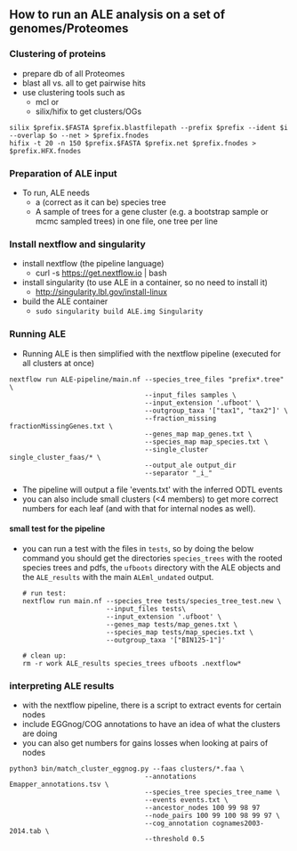 ## How to run an ALE analysis on a set of genomes/Proteomes
### Clustering of proteins
* prepare db of all Proteomes
* blast all vs. all to get pairwise hits
* use clustering tools such as
  * mcl or
  * silix/hifix to get clusters/OGs

```
silix $prefix.$FASTA $prefix.blastfilepath --prefix $prefix --ident $i --overlap $o --net > $prefix.fnodes
hifix -t 20 -n 150 $prefix.$FASTA $prefix.net $prefix.fnodes > $prefix.HFX.fnodes
```

### Preparation of ALE input
* To run, ALE needs
  * a (correct as it can be) species tree
  * A sample of trees for a gene cluster (e.g. a bootstrap sample or mcmc sampled trees) in one file, one tree per line

### Install nextflow and singularity
* install nextflow (the pipeline language)
  * curl -s https://get.nextflow.io | bash
* install singularity (to use ALE in a container, so no need to install it)
  * http://singularity.lbl.gov/install-linux
* build the ALE container
  * `sudo singularity build ALE.img Singularity`

### Running ALE
* Running ALE is then simplified with the nextflow pipeline (executed for all clusters at once)

```
nextflow run ALE-pipeline/main.nf --species_tree_files "prefix*.tree" \
                                  --input_files samples \
                                  --input_extension '.ufboot' \
                                  --outgroup_taxa '["tax1", "tax2"]' \
                                  --fraction_missing fractionMissingGenes.txt \
                                  --genes_map map_genes.txt \
                                  --species_map map_species.txt \
                                  --single_cluster single_cluster_faas/* \
                                  --output_ale output_dir
                                  --separator "_i_"
```
* The pipeline will output a file 'events.txt' with the inferred ODTL events
* you can also include small clusters (<4 members) to get more correct numbers for each leaf (and with that for internal nodes as well).

#### small test for the pipeline
* you can run a test with the files in `tests`, so by doing the below command you should get the directories `species_trees` with the rooted species trees and pdfs, the `ufboots` directory with the ALE objects and the `ALE_results` with the main `ALEml_undated` output.
  ```
  # run test:
  nextflow run main.nf --species_tree tests/species_tree_test.new \
                       --input_files tests\
                       --input_extension '.ufboot' \
                       --genes_map tests/map_genes.txt \
                       --species_map tests/map_species.txt \
                       --outgroup_taxa '["BIN125-1"]'

  # clean up:
  rm -r work ALE_results species_trees ufboots .nextflow*
  ```

### interpreting ALE results
* with the nextflow pipeline, there is a script to extract events for certain nodes
* include EGGnog/COG annotations to have an idea of what the clusters are doing
* you can also get numbers for gains losses when looking at pairs of nodes

```
python3 bin/match_cluster_eggnog.py --faas clusters/*.faa \
                                  --annotations Emapper_annotations.tsv \
                                  --species_tree species_tree_name \
                                  --events events.txt \
                                  --ancestor_nodes 100 99 98 97
                                  --node_pairs 100 99 100 98 99 97 \
                                  --cog_annotation cognames2003-2014.tab \
                                  --threshold 0.5
```                               
